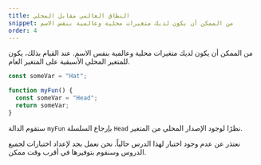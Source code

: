 ```yaml
---
title: النطاق العالمي مقابل المحلي
snippet: من الممكن أن يكون لديك متغيرات محلية وعالمية بنفس الاسم
order: 4
---
```


من الممكن أن يكون لديك متغيرات محلية وعالمية بنفس الاسم. عند القيام بذلك، يكون
للمتغير المحلي الأسبقية على المتغير العام.

```js
const someVar = "Hat";

function myFun() {
  const someVar = "Head";
  return someVar;
}
```

ستقوم الدالة `myFun` بإرجاع السلسلة `Head` نظرًا لوجود الإصدار المحلي من المتغير.

<div class="quiz">
نعتذر عن عدم وجود اختبار لهذا الدرس حالياً. نحن نعمل بجد لإعداد اختبارات لجميع الدروس وسنقوم بتوفيرها في أقرب وقت ممكن.
</div>
